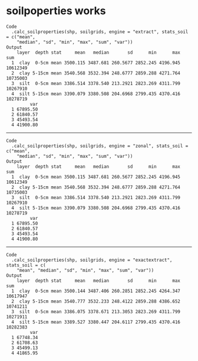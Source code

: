 # soilpoperties works

    Code
      .calc_soilproperties(shp, soilgrids, engine = "extract", stats_soil = c("mean",
        "median", "sd", "min", "max", "sum", "var"))
    Output
        layer  depth stat     mean   median       sd      min      max      sum
      1  clay  0-5cm mean 3500.115 3487.681 260.5677 2852.245 4196.945 10612349
      2  clay 5-15cm mean 3540.568 3532.394 248.6777 2859.288 4271.764 10735003
      3  silt  0-5cm mean 3386.514 3378.540 213.2921 2823.269 4311.799 10267910
      4  silt 5-15cm mean 3390.079 3380.508 204.6968 2799.435 4370.416 10278719
             var
      1 67895.50
      2 61840.57
      3 45493.54
      4 41900.80

---

    Code
      .calc_soilproperties(shp, soilgrids, engine = "zonal", stats_soil = c("mean",
        "median", "sd", "min", "max", "sum", "var"))
    Output
        layer  depth stat     mean   median       sd      min      max      sum
      1  clay  0-5cm mean 3500.115 3487.681 260.5677 2852.245 4196.945 10612349
      2  clay 5-15cm mean 3540.568 3532.394 248.6777 2859.288 4271.764 10735003
      3  silt  0-5cm mean 3386.514 3378.540 213.2921 2823.269 4311.799 10267910
      4  silt 5-15cm mean 3390.079 3380.508 204.6968 2799.435 4370.416 10278719
             var
      1 67895.50
      2 61840.57
      3 45493.54
      4 41900.80

---

    Code
      .calc_soilproperties(shp, soilgrids, engine = "exactextract", stats_soil = c(
        "mean", "median", "sd", "min", "max", "sum", "var"))
    Output
        layer  depth stat     mean   median       sd      min      max      sum
      1  clay  0-5cm mean 3500.144 3487.406 260.2851 2852.245 4264.347 10617947
      2  clay 5-15cm mean 3540.777 3532.233 248.4122 2859.288 4386.652 10741211
      3  silt  0-5cm mean 3386.075 3378.671 213.3053 2823.269 4311.799 10271911
      4  silt 5-15cm mean 3389.527 3380.447 204.6117 2799.435 4370.416 10282383
             var
      1 67748.34
      2 61708.63
      3 45499.13
      4 41865.95

